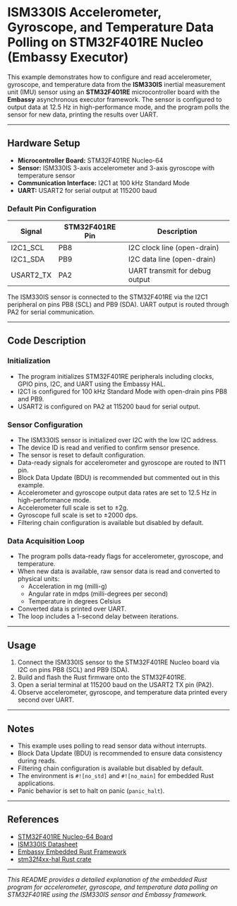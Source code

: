 # ISM330IS Accelerometer, Gyroscope, and Temperature Data Polling on STM32F401RE Nucleo (Embassy Executor)

This example demonstrates how to configure and read accelerometer, gyroscope, and temperature data from the **ISM330IS** inertial measurement unit (IMU) sensor using an **STM32F401RE** microcontroller board with the **Embassy** asynchronous executor framework. The sensor is configured to output data at 12.5 Hz in high-performance mode, and the program polls the sensor for new data, printing the results over UART.

---

## Hardware Setup

- **Microcontroller Board:** STM32F401RE Nucleo-64
- **Sensor:** ISM330IS 3-axis accelerometer and 3-axis gyroscope with temperature sensor
- **Communication Interface:** I2C1 at 100 kHz Standard Mode
- **UART:** USART2 for serial output at 115200 baud

### Default Pin Configuration

| Signal       | STM32F401RE Pin | Description                      |
|--------------|-----------------|---------------------------------|
| I2C1_SCL     | PB8             | I2C clock line (open-drain)     |
| I2C1_SDA     | PB9             | I2C data line (open-drain)      |
| USART2_TX    | PA2             | UART transmit for debug output  |

The ISM330IS sensor is connected to the STM32F401RE via the I2C1 peripheral on pins PB8 (SCL) and PB9 (SDA). UART output is routed through PA2 for serial communication.

---

## Code Description

### Initialization

- The program initializes STM32F401RE peripherals including clocks, GPIO pins, I2C, and UART using the Embassy HAL.
- I2C1 is configured for 100 kHz Standard Mode with open-drain pins PB8 and PB9.
- USART2 is configured on PA2 at 115200 baud for serial output.

### Sensor Configuration

- The ISM330IS sensor is initialized over I2C with the low I2C address.
- The device ID is read and verified to confirm sensor presence.
- The sensor is reset to default configuration.
- Data-ready signals for accelerometer and gyroscope are routed to INT1 pin.
- Block Data Update (BDU) is recommended but commented out in this example.
- Accelerometer and gyroscope output data rates are set to 12.5 Hz in high-performance mode.
- Accelerometer full scale is set to ±2g.
- Gyroscope full scale is set to ±2000 dps.
- Filtering chain configuration is available but disabled by default.

### Data Acquisition Loop

- The program polls data-ready flags for accelerometer, gyroscope, and temperature.
- When new data is available, raw sensor data is read and converted to physical units:
  - Acceleration in mg (milli-g)
  - Angular rate in mdps (milli-degrees per second)
  - Temperature in degrees Celsius
- Converted data is printed over UART.
- The loop includes a 1-second delay between iterations.

---

## Usage

1. Connect the ISM330IS sensor to the STM32F401RE Nucleo board via I2C on pins PB8 (SCL) and PB9 (SDA).
2. Build and flash the Rust firmware onto the STM32F401RE.
3. Open a serial terminal at 115200 baud on the USART2 TX pin (PA2).
4. Observe accelerometer, gyroscope, and temperature data printed every second over UART.

---

## Notes

- This example uses polling to read sensor data without interrupts.
- Block Data Update (BDU) is recommended to ensure data consistency during reads.
- Filtering chain configuration is available but disabled by default.
- The environment is `#![no_std]` and `#![no_main]` for embedded Rust applications.
- Panic behavior is set to halt on panic (`panic_halt`).

---

## References

- [STM32F401RE Nucleo-64 Board](https://www.st.com/en/evaluation-tools/nucleo-f401re.html)
- [ISM330IS Datasheet](https://www.st.com/resource/en/datasheet/ism330is.pdf)
- [Embassy Embedded Rust Framework](https://embassy.dev/)
- [stm32f4xx-hal Rust crate](https://docs.rs/stm32f4xx-hal)

---

*This README provides a detailed explanation of the embedded Rust program for accelerometer, gyroscope, and temperature data polling on STM32F401RE using the ISM330IS sensor and Embassy framework.*
